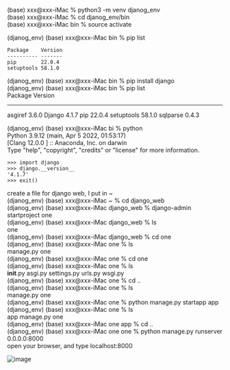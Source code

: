 (base) xxx@xxx-iMac % python3 -m venv djanog_env \
(base) xxx@xxx-iMac % cd djanog_env/bin \
(base) xxx@xxx-iMac bin % source activate


(djanog_env) (base) xxx@xxx-iMac bin % pip list
```
Package    Version
---------- -------
pip        22.0.4
setuptools 58.1.0
```

(djanog_env) (base) xxx@xxx-iMac bin % pip install django \
(djanog_env) (base) xxx@xxx-iMac bin % pip list \
Package    Version
---------- -------
asgiref    3.6.0
Django     4.1.7
pip        22.0.4
setuptools 58.1.0
sqlparse   0.4.3

(djanog_env) (base) xxx@xxx-iMac bi % python  \
Python 3.9.12 (main, Apr  5 2022, 01:53:17) \
[Clang 12.0.0 ] :: Anaconda, Inc. on darwin\
Type "help", "copyright", "credits" or "license" for more information.
```
>>> import django
>>> django.__version__
'4.1.7'
>>> exit()
```

create a file for django web, I put in ~ \
(djanog_env) (base) xxx@xxx-iMac ~ % cd django_web \
(djanog_env) (base) xxx@xxx-iMac django_web % django-admin startproject one\
(djanog_env) (base) xxx@xxx-iMac django_web % ls\
one\
(djanog_env) (base) xxx@xxx-iMac django_web % cd one\
(djanog_env) (base) xxx@xxx-iMac one % ls\
manage.py	one\
(djanog_env) (base) xxx@xxx-iMac one % cd one\
(djanog_env) (base) xxx@xxx-iMac one % ls\
__init__.py	asgi.py		settings.py	urls.py		wsgi.py\
(djanog_env) (base) xxx@xxx-iMac one % cd ..\
(djanog_env) (base) xxx@xxx-iMac one % ls\
manage.py	one\
(djanog_env) (base) xxx@xxx-iMac one % python manage.py startapp app\
(djanog_env) (base) xxx@xxx-iMac one % ls\
app		manage.py	one\
(djanog_env) (base) xxx@xxx-iMac one app % cd ..\
(djanog_env) (base) xxx@xxx-iMac one one % python manage.py runserver 0.0.0.0:8000 \
open your browser, and type localhost:8000

![image](https://user-images.githubusercontent.com/17458027/223189655-0e87ed38-9c72-4793-99f4-3e0258bfc982.png)

